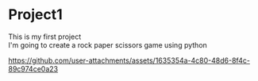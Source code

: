 # Project1
This is my first project 
<br>
I'm going to create a rock paper scissors game using python

https://github.com/user-attachments/assets/1635354a-4c80-48d6-8f4c-89c974ce0a23




